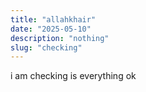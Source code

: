 ```yaml
---
title: "allahkhair"
date: "2025-05-10"
description: "nothing"
slug: "checking"
---
```


i am checking is everything ok